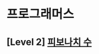 # 프로그래머스 
## [Level 2] [피보나치 수][link]

[link]: https://programmers.co.kr/learn/courses/30/lessons/12945
